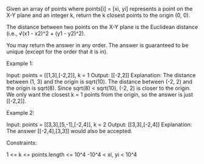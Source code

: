 Given an array of points where points[i] = [xi, yi] represents a point on the
X-Y plane and an integer k, return the k closest points to the origin (0,
0).

The distance between two points on the X-Y plane is the Euclidean distance
(i.e., √(x1 - x2)^2 + (y1 - y2)^2).

You may return the answer in any order. The answer is guaranteed to be unique
(except for the order that it is in).


Example 1:


Input: points = [[1,3],[-2,2]], k = 1
Output: [[-2,2]]
Explanation:
The distance between (1, 3) and the origin is sqrt(10).
The distance between (-2, 2) and the origin is sqrt(8).
Since sqrt(8) < sqrt(10), (-2, 2) is closer to the origin.
We only want the closest k = 1 points from the origin, so the answer is just
[[-2,2]].


Example 2:


Input: points = [[3,3],[5,-1],[-2,4]], k = 2
Output: [[3,3],[-2,4]]
Explanation: The answer [[-2,4],[3,3]] would also be accepted.



Constraints:


1 <= k <= points.length <= 10^4
-10^4 < xi, yi < 10^4




